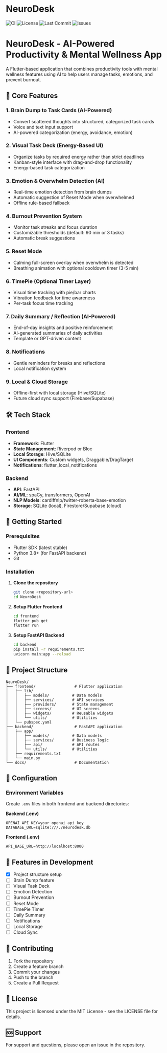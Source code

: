 # NeuroDesk

![CI](https://github.com/harsh-mange/NeuroDesk/actions/workflows/main.yml/badge.svg)
![License](https://img.shields.io/github/license/harsh-mange/NeuroDesk)
![Last Commit](https://img.shields.io/github/last-commit/harsh-mange/NeuroDesk)
![Issues](https://img.shields.io/github/issues/harsh-mange/NeuroDesk)

# NeuroDesk - AI-Powered Productivity & Mental Wellness App

A Flutter-based application that combines productivity tools with mental wellness features using AI to help users manage tasks, emotions, and prevent burnout.

## 🧠 Core Features

### 1. Brain Dump to Task Cards (AI-Powered)
- Convert scattered thoughts into structured, categorized task cards
- Voice and text input support
- AI-powered categorization (energy, avoidance, emotion)

### 2. Visual Task Deck (Energy-Based UI)
- Organize tasks by required energy rather than strict deadlines
- Kanban-style interface with drag-and-drop functionality
- Energy-based task categorization

### 3. Emotion & Overwhelm Detection (AI)
- Real-time emotion detection from brain dumps
- Automatic suggestion of Reset Mode when overwhelmed
- Offline rule-based fallback

### 4. Burnout Prevention System
- Monitor task streaks and focus duration
- Customizable thresholds (default: 90 min or 3 tasks)
- Automatic break suggestions

### 5. Reset Mode
- Calming full-screen overlay when overwhelm is detected
- Breathing animation with optional cooldown timer (3-5 min)

### 6. TimePie (Optional Timer Layer)
- Visual time tracking with pie/bar charts
- Vibration feedback for time awareness
- Per-task focus time tracking

### 7. Daily Summary / Reflection (AI-Powered)
- End-of-day insights and positive reinforcement
- AI-generated summaries of daily activities
- Template or GPT-driven content

### 8. Notifications
- Gentle reminders for breaks and reflections
- Local notification system

### 9. Local & Cloud Storage
- Offline-first with local storage (Hive/SQLite)
- Future cloud sync support (Firebase/Supabase)

## 🛠 Tech Stack

### Frontend
- **Framework**: Flutter
- **State Management**: Riverpod or Bloc
- **Local Storage**: Hive/SQLite
- **UI Components**: Custom widgets, Draggable/DragTarget
- **Notifications**: flutter_local_notifications

### Backend
- **API**: FastAPI
- **AI/ML**: spaCy, transformers, OpenAI
- **NLP Models**: cardiffnlp/twitter-roberta-base-emotion
- **Storage**: SQLite (local), Firestore/Supabase (cloud)

## 🚀 Getting Started

### Prerequisites
- Flutter SDK (latest stable)
- Python 3.8+ (for FastAPI backend)
- Git

### Installation

1. **Clone the repository**
   ```bash
   git clone <repository-url>
   cd NeuroDesk
   ```

2. **Setup Flutter Frontend**
   ```bash
   cd frontend
   flutter pub get
   flutter run
   ```

3. **Setup FastAPI Backend**
   ```bash
   cd backend
   pip install -r requirements.txt
   uvicorn main:app --reload
   ```

## 📁 Project Structure

```
NeuroDesk/
├── frontend/                 # Flutter application
│   ├── lib/
│   │   ├── models/          # Data models
│   │   ├── services/        # API services
│   │   ├── providers/       # State management
│   │   ├── screens/         # UI screens
│   │   ├── widgets/         # Reusable widgets
│   │   └── utils/           # Utilities
│   └── pubspec.yaml
├── backend/                  # FastAPI application
│   ├── app/
│   │   ├── models/          # Data models
│   │   ├── services/        # Business logic
│   │   ├── api/             # API routes
│   │   └── utils/           # Utilities
│   ├── requirements.txt
│   └── main.py
└── docs/                     # Documentation
```

## 🔧 Configuration

### Environment Variables
Create `.env` files in both frontend and backend directories:

**Backend (.env)**
```
OPENAI_API_KEY=your_openai_api_key
DATABASE_URL=sqlite:///./neurodesk.db
```

**Frontend (.env)**
```
API_BASE_URL=http://localhost:8000
```

## 📱 Features in Development

- [x] Project structure setup
- [ ] Brain Dump feature
- [ ] Visual Task Deck
- [ ] Emotion Detection
- [ ] Burnout Prevention
- [ ] Reset Mode
- [ ] TimePie Timer
- [ ] Daily Summary
- [ ] Notifications
- [ ] Local Storage
- [ ] Cloud Sync

## 🤝 Contributing

1. Fork the repository
2. Create a feature branch
3. Commit your changes
4. Push to the branch
5. Create a Pull Request

## 📄 License

This project is licensed under the MIT License - see the LICENSE file for details.

## 🆘 Support

For support and questions, please open an issue in the repository. 